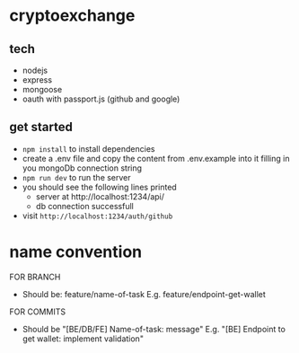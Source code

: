 # cryptoexchange

## tech

- nodejs
- express
- mongoose
- oauth with passport.js (github and google)

## get started

- `npm install` to install dependencies
- create a .env file and copy the content from .env.example into it filling in you mongoDb connection string
- `npm run dev` to run the server
- you should see the following lines printed
  - server at http://localhost:1234/api/
  - db connection successfull
- visit `http://localhost:1234/auth/github`

# name convention

FOR BRANCH
- Should be: feature/name-of-task
E.g. feature/endpoint-get-wallet

FOR COMMITS
- Should be "[BE/DB/FE] Name-of-task: message"
E.g. "[BE] Endpoint to get wallet: implement validation"
